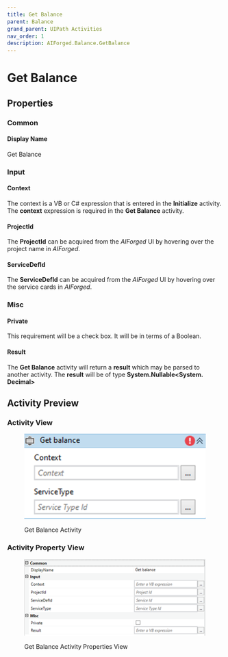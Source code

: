 ```yaml
---
title: Get Balance
parent: Balance
grand_parent: UIPath Activities
nav_order: 1
description: AIForged.Balance.GetBalance
---
```


# Get Balance

## Properties

### Common

#### Display Name

Get Balance

### Input

#### Context

The context is a VB or C# expression that is entered in the **Initialize** activity. The **context** expression is required in the **Get Balance** activity.

#### ProjectId

The **ProjectId** can be acquired from the _AIForged_ UI by hovering over the project name in _AIForged_.

#### ServiceDefId

The **ServiceDefId** can be acquired from the _AIForged_ UI by hovering over the service cards in _AIForged_.

### Misc

#### Private

This requirement will be a check box. It will be in terms of a Boolean.

#### Result

The **Get Balance** activity will return a **result** which may be parsed to another activity. The **result** will be of type **System.Nullable\<System. Decimal>**

## **Activity Preview**

### Activity View

<figure><img src="../../.gitbook/assets/image (2) (1).png" alt=""><figcaption><p>Get Balance Activity</p></figcaption></figure>

### Activity Property View

<figure><img src="../../.gitbook/assets/image (6) (1) (1).png" alt=""><figcaption><p>Get Balance Activity Properties View</p></figcaption></figure>
